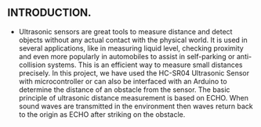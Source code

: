 ## INTRODUCTION.
* Ultrasonic sensors are great tools to measure distance and detect objects without any actual contact with the physical world. It is used in several applications, like in measuring liquid level, checking proximity and even more popularly in automobiles to assist in self-parking or anti-collision systems. This is an efficient way to measure small distances precisely. In this project, we have used the HC-SR04 Ultrasonic Sensor with microcontroller or can also be interfaced with an Arduino to determine the distance of an obstacle from the sensor. The basic principle of ultrasonic distance measurement is based on ECHO. When sound waves are transmitted in the environment then waves return back to the origin as ECHO after striking on the obstacle. 